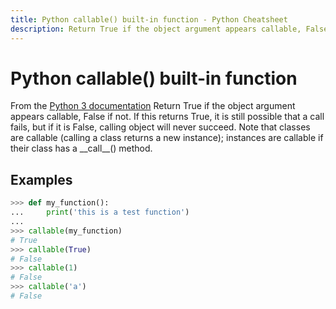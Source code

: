 ```yaml
---
title: Python callable() built-in function - Python Cheatsheet
description: Return True if the object argument appears callable, False if not. If this returns True, it is still possible that a call fails, but if it is False, calling object will never succeed. Note that classes are callable (calling a class returns a new instance); instances are callable if their class has a __call__() method.
---
```


<base-title :title="frontmatter.title" :description="frontmatter.description">

# Python callable() built-in function

</base-title>

<base-disclaimer>
  <base-disclaimer-title>
    From the <a target="_blank" href="https://docs.python.org/3/library/functions.html#callable">Python 3 documentation</a>
  </base-disclaimer-title>
  <base-disclaimer-content>
    Return True if the object argument appears callable, False if not. If this returns True, it is still possible that a call fails, but if it is False, calling object will never succeed. Note that classes are callable (calling a class returns a new instance); instances are callable if their class has a __call__() method.
  </base-disclaimer-content>
</base-disclaimer>

## Examples

```python
>>> def my_function():
...     print('this is a test function')
...
>>> callable(my_function)
# True
>>> callable(True)
# False
>>> callable(1)
# False
>>> callable('a')
# False
```

<!-- remove this tag to start editing this page -->
<empty-section />
<!-- remove this tag to start editing this page -->
